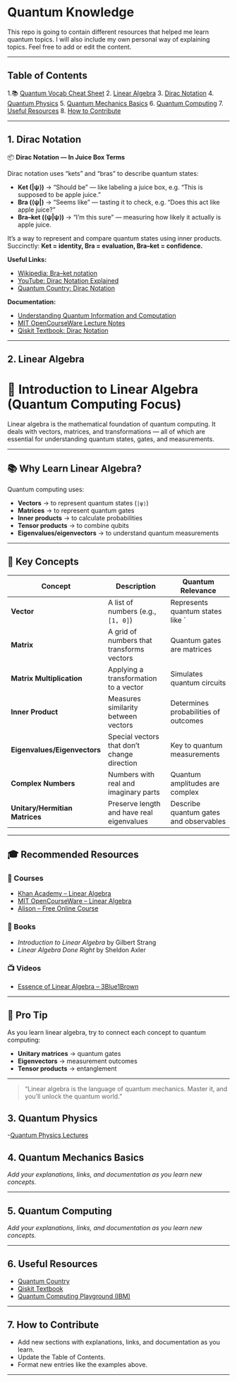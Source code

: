 # Quantum Knowledge

This repo is going to contain different resources that helped me learn quantum topics. I will also include my own personal way of explaining topics. Feel free to add or edit the content.

---

## Table of Contents

1.📚 [Quantum Vocab Cheat Sheet](cheatsheet/vocab.md)
2. [Linear Algebra](#linear-algebra)
3. [Dirac Notation](#dirac-notation)
4. [Quantum Physics](#quatum-physics)
5. [Quantum Mechanics Basics](#quantum-mechanics-basics)
6. [Quantum Computing](#quantum-computing)
7. [Useful Resources](#useful-resources)
8. [How to Contribute](#how-to-contribute)

---

## 1. Dirac Notation

📦 **Dirac Notation — In Juice Box Terms**

Dirac notation uses “kets” and “bras” to describe quantum states:

- **Ket (|ψ⟩)** → “Should be” — like labeling a juice box, e.g. “This is supposed to be apple juice.”
- **Bra (⟨ψ|)** → “Seems like” — tasting it to check, e.g. “Does this act like apple juice?”
- **Bra–ket (⟨ψ|ψ⟩)** → “I’m this sure” — measuring how likely it actually is apple juice.

It’s a way to represent and compare quantum states using inner products.
Succinctly: **Ket = identity, Bra = evaluation, Bra–ket = confidence.**

**Useful Links:**
- [Wikipedia: Bra–ket notation](https://en.wikipedia.org/wiki/Bra%E2%80%93ket_notation)
- [YouTube: Dirac Notation Explained](https://www.youtube.com/results?search_query=dirac+notation)
- [Quantum Country: Dirac Notation](https://quantum.country/qcvc)

**Documentation:**
- [Understanding Quantum Information and Computation](https://youtube.com/playlist?list=PLOFEBzvs-VvqKKMXX4vbi4EB1uaErFMSO&si=4IolgqQDrtsA9oAf)
- [MIT OpenCourseWare Lecture Notes](https://ocw.mit.edu/courses/physics/8-04-quantum-physics-i-spring-2016/lecture-notes/)
- [Qiskit Textbook: Dirac Notation](https://qiskit.org/textbook/ch-states/dirac-notation.html)

---

## 2. Linear Algebra

# 🧠 Introduction to Linear Algebra (Quantum Computing Focus)

Linear algebra is the mathematical foundation of quantum computing. It deals with vectors, matrices, and transformations — all of which are essential for understanding quantum states, gates, and measurements.

---

## 📚 Why Learn Linear Algebra?

Quantum computing uses:
- **Vectors** → to represent quantum states (`|ψ⟩`)
- **Matrices** → to represent quantum gates
- **Inner products** → to calculate probabilities
- **Tensor products** → to combine qubits
- **Eigenvalues/eigenvectors** → to understand quantum measurements

---

## 🧩 Key Concepts

| Concept                  | Description                                         | Quantum Relevance                        |
|--------------------------|-----------------------------------------------------|------------------------------------------|
| **Vector**               | A list of numbers (e.g., `[1, 0]`)                  | Represents quantum states like `|0⟩`     |
| **Matrix**               | A grid of numbers that transforms vectors           | Quantum gates are matrices               |
| **Matrix Multiplication**| Applying a transformation to a vector               | Simulates quantum circuits               |
| **Inner Product**        | Measures similarity between vectors                 | Determines probabilities of outcomes     |
| **Eigenvalues/Eigenvectors** | Special vectors that don’t change direction     | Key to quantum measurements              |
| **Complex Numbers**      | Numbers with real and imaginary parts               | Quantum amplitudes are complex           |
| **Unitary/Hermitian Matrices** | Preserve length and have real eigenvalues   | Describe quantum gates and observables   |

---

## 🎓 Recommended Resources

### 📘 Courses
- [Khan Academy – Linear Algebra](https://www.khanacademy.org/math/linear-algebra)
- [MIT OpenCourseWare – Linear Algebra](https://ocw.mit.edu/courses/18-06-linear-algebra-spring-2010/)
- [Alison – Free Online Course](https://alison.com/course/introduction-to-linear-algebra)

### 📗 Books
- *Introduction to Linear Algebra* by Gilbert Strang
- *Linear Algebra Done Right* by Sheldon Axler

### 📺 Videos
- [Essence of Linear Algebra – 3Blue1Brown](https://www.youtube.com/playlist?list=PLZHQObOWTQDMsr9K-rj53DwVRMYO3t5Yr)

---

## 🧠 Pro Tip

As you learn linear algebra, try to connect each concept to quantum computing:
- **Unitary matrices** → quantum gates
- **Eigenvectors** → measurement outcomes
- **Tensor products** → entanglement

---

> “Linear algebra is the language of quantum mechanics. Master it, and you’ll unlock the quantum world.”



## 3. Quantum Physics

-[Quantum Physics Lectures](https://ocw.mit.edu/courses/8-04-quantum-physics-i-spring-2016/pages/video-lectures/part-1/)


## 4. Quantum Mechanics Basics

_Add your explanations, links, and documentation as you learn new concepts._

---

## 5. Quantum Computing

_Add your explanations, links, and documentation as you learn new concepts._

---

## 6. Useful Resources

- [Quantum Country](https://quantum.country/)
- [Qiskit Textbook](https://qiskit.org/textbook/)
- [Quantum Computing Playground (IBM)](https://quantum-computing.ibm.com/)

---

## 7. How to Contribute

- Add new sections with explanations, links, and documentation as you learn.
- Update the Table of Contents.
- Format new entries like the examples above.

---
